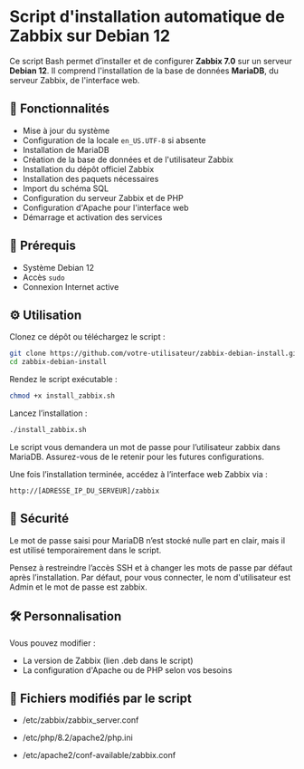 # Script d'installation automatique de Zabbix sur Debian 12

Ce script Bash permet d’installer et de configurer **Zabbix 7.0** sur un serveur **Debian 12**. Il comprend l'installation de la base de données **MariaDB**, du serveur Zabbix, de l'interface web.

## 🚀 Fonctionnalités

- Mise à jour du système
- Configuration de la locale `en_US.UTF-8` si absente
- Installation de MariaDB
- Création de la base de données et de l'utilisateur Zabbix
- Installation du dépôt officiel Zabbix
- Installation des paquets nécessaires
- Import du schéma SQL
- Configuration du serveur Zabbix et de PHP
- Configuration d'Apache pour l'interface web
- Démarrage et activation des services

## 📝 Prérequis

- Système Debian 12
- Accès `sudo`
- Connexion Internet active

## ⚙️ Utilisation
Clonez ce dépôt ou téléchargez le script :
```bash
git clone https://github.com/votre-utilisateur/zabbix-debian-install.git
cd zabbix-debian-install
```
Rendez le script exécutable :

```bash
chmod +x install_zabbix.sh
```
Lancez l’installation :

```bash
./install_zabbix.sh
```
Le script vous demandera un mot de passe pour l’utilisateur zabbix dans MariaDB. Assurez-vous de le retenir pour les futures configurations.

Une fois l’installation terminée, accédez à l’interface web Zabbix via :
```
http://[ADRESSE_IP_DU_SERVEUR]/zabbix
```

## 🔐 Sécurité
Le mot de passe saisi pour MariaDB n’est stocké nulle part en clair, mais il est utilisé temporairement dans le script.

Pensez à restreindre l’accès SSH et à changer les mots de passe par défaut après l’installation.
Par défaut, pour vous connecter, le nom d'utilisateur est Admin et le mot de passe est zabbix.


## 🛠️ Personnalisation
Vous pouvez modifier :

- La version de Zabbix (lien .deb dans le script)
- La configuration d'Apache ou de PHP selon vos besoins


## 📂 Fichiers modifiés par le script 

- /etc/zabbix/zabbix_server.conf

- /etc/php/8.2/apache2/php.ini

- /etc/apache2/conf-available/zabbix.conf

